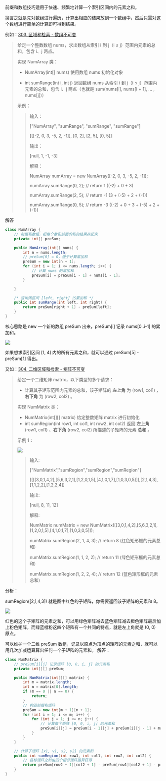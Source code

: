 前缀和数组技巧适用于快速、频繁地计算一个索引区间内的元素之和。

换言之就是先对数组进行遍历，计算出相应的结果放到一个数组中，然后只需对这个数组进行简单的计算即可得到结果。

例如：[303. 区域和检索 - 数组不可变](https://leetcode-cn.com/problems/range-sum-query-immutable/)

> 给定一个整数数组  nums，求出数组从索引 i 到 j（i ≤ j）范围内元素的总和，包含 i、j 两点。
>
> 实现 NumArray 类：
>
> - NumArray(int[] nums) 使用数组 nums 初始化对象
>
> - int sumRange(int i, int j) 返回数组 nums 从索引 i 到 j（i ≤ j）范围内元素的总和，包含 i、j 两点（也就是 sum(nums[i], nums[i + 1], ... , nums[j])）
>
> 示例：
>
> > 输入：
> >
> > ["NumArray", "sumRange", "sumRange", "sumRange"] 
> >
> > [[[-2, 0, 3, -5, 2, -1]], [0, 2], [2, 5], [0, 5]]
> >
> > 输出：
> >
> > [null, 1, -1, -3]
> >
> > 解释：
> >
> > NumArray numArray = new NumArray([-2, 0, 3, -5, 2, -1]);
> >
> > numArray.sumRange(0, 2); // return 1 ((-2) + 0 + 3)
> >
> > numArray.sumRange(2, 5); // return -1 (3 + (-5) + 2 + (-1)) 
> >
> > numArray.sumRange(0, 5); // return -3 ((-2) + 0 + 3 + (-5) + 2 + (-1))
> >

解答
```java
class NumArray {
    // 前缀和数组，把每个数和前面的和的结果存起来
    private int[] preSum;

    public NumArray(int[] nums) {
        int n = nums.length;
        // preSum[0] = 0，便于计算累加和
        preSum = new int[n + 1];
        for (int i = 1; i <= nums.length; i++) {
            // 计算 nums 的累加和
            preSum[i] = preSum[i - 1] + nums[i - 1];
        }

    }

    /* 查询闭区间 [left, right] 的累加和 */
    public int sumRange(int left, int right) {
        return preSum[right + 1] - preSum[left];
    }
}
```
核心思路是 new ⼀个新的数组 preSum 出来，preSum[i] 记录 nums[0..i-1] 的累加和。

![](https://labuladong.gitee.io/algo/images/%e5%b7%ae%e5%88%86%e6%95%b0%e7%bb%84/1.jpeg)

如果想求索引区间 [1, 4] 内的所有元素之和，就可以通过 preSum[5] -
preSum[1] 得出。

又如：[304. 二维区域和检索 - 矩阵不可变](https://leetcode-cn.com/problems/range-sum-query-2d-immutable/)

> 给定一个二维矩阵 matrix，以下类型的多个请求：
>
> - 计算其子矩形范围内元素的总和，该子矩阵的 **左上角** 为 (row1, col1) ，**右下角** 为 (row2, col2) 。
>
> 实现 NumMatrix 类：
>
> - NumMatrix(int[][] matrix) 给定整数矩阵 matrix 进行初始化
> - int sumRegion(int row1, int col1, int row2, int col2) 返回 **左上角** (row1, col1) 、**右下角** (row2, col2) 所描述的子矩阵的元素 **总和** 。
>
>
> 示例 1：
>
> ![](https://pic.leetcode-cn.com/1626332422-wUpUHT-image.png)
>
> > 输入: 
> >
> > ["NumMatrix","sumRegion","sumRegion","sumRegion"]
> >
> > [[[[3,0,1,4,2],[5,6,3,2,1],[1,2,0,1,5],[4,1,0,1,7],[1,0,3,0,5]]],[2,1,4,3],[1,1,2,2],[1,2,2,4]]
> >
> > 输出: 
> >
> > [null, 8, 11, 12]
> >
> > 解释:
> >
> > NumMatrix numMatrix = new NumMatrix([[3,0,1,4,2],[5,6,3,2,1],[1,2,0,1,5],[4,1,0,1,7],[1,0,3,0,5]]);
> >
> > numMatrix.sumRegion(2, 1, 4, 3); // return 8 (红色矩形框的元素总和)
> >
> > numMatrix.sumRegion(1, 1, 2, 2); // return 11 (绿色矩形框的元素总和)
> >
> > numMatrix.sumRegion(1, 2, 2, 4); // return 12 (蓝色矩形框的元素总和)

分析：

sumRegion([2,1,4,3]) 就是图中红色的子矩阵，你需要返回该子矩阵的元素和 8。

![](https://labuladong.gitee.io/algo/images/%E5%89%8D%E7%BC%80%E5%92%8C/5.png)

红色的这个子矩阵的元素之和，可以用绿色矩阵减去蓝色矩阵减去橙色矩阵最后加上粉色矩阵，而绿蓝橙粉这四个矩阵有一个共同的特点，就是左上角就是 (0, 0) 原点。



可以维护一个二维 preSum 数组，记录以原点为顶点的矩阵的元素之和，就可以用几次加减运算算出任何一个子矩阵的元素和。
解答：

```java
class NumMatrix {
    // preSum[i][j] 记录矩阵 [0, 0, i, j] 的元素和
    private int[][] preSum;

    public NumMatrix(int[][] matrix) {
        int m = matrix.length;
        int n = matrix[0].length;
        if (m == 0 || n == 0) {
            return;
        }
        // 构造前缀和矩阵
        preSum = new int[m + 1][n + 1];
        for (int i = 1; i <= m; i++) {
            for (int j = 1; j <= n; j++) {
                // 计算每个矩阵 [0, 0, i, j] 的元素和
                preSum[i][j] = preSum[i - 1][j] + preSum[i][j - 1] + matrix[i - 1][j - 1] - preSum[i - 1][j - 1];
            }
        }
    }

    // 计算子矩阵 [x1, y1, x2, y2] 的元素和
    public int sumRegion(int row1, int col1, int row2, int col2) {
        // 目标矩阵之和由四个相邻矩阵运算获得
        return preSum[row2 + 1][col2 + 1] - preSum[row1][col2 + 1] - preSum[row2 + 1][col1] + preSum[row1][col1];
    }
}
```

